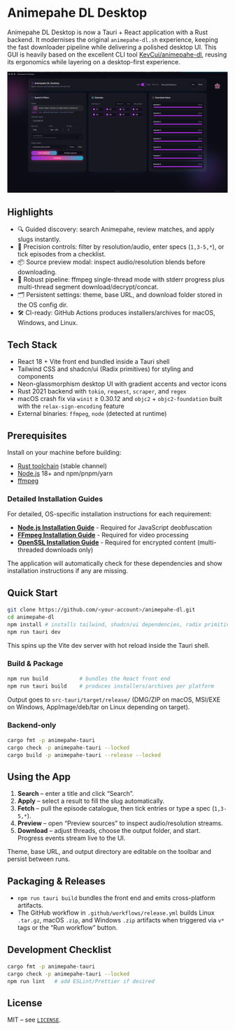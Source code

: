 # Animepahe DL Desktop

Animepahe DL Desktop is now a Tauri + React application with a Rust backend. It modernises the original `animepahe-dl.sh` experience, keeping the fast downloader pipeline while delivering a polished desktop UI. This GUI is heavily based on the excellent CLI tool [KevCui/animepahe-dl](https://github.com/KevCui/animepahe-dl/), reusing its ergonomics while layering on a desktop-first experience.

![Animepahe DL Desktop showing the episode grid, filters, and download status](Screenshot.png)

## Highlights

- 🔍 Guided discovery: search Animepahe, review matches, and apply slugs instantly.
- 🎯 Precision controls: filter by resolution/audio, enter specs (`1,3-5,*`), or tick episodes from a checklist.
- 📦 Source preview modal: inspect audio/resolution blends before downloading.
- 🚀 Robust pipeline: ffmpeg single-thread mode with stderr progress plus multi-thread segment download/decrypt/concat.
- 🗂️ Persistent settings: theme, base URL, and download folder stored in the OS config dir.
- 🛠️ CI-ready: GitHub Actions produces installers/archives for macOS, Windows, and Linux.

## Tech Stack

- React 18 + Vite front end bundled inside a Tauri shell
- Tailwind CSS and shadcn/ui (Radix primitives) for styling and components
- Neon-glassmorphism desktop UI with gradient accents and vector icons
- Rust 2021 backend with `tokio`, `reqwest`, `scraper`, and `regex`
- macOS crash fix via `winit` ≥ 0.30.12 and `objc2` + `objc2-foundation` built with the `relax-sign-encoding` feature
- External binaries: `ffmpeg`, `node` (detected at runtime)

## Prerequisites

Install on your machine before building:

- [Rust toolchain](https://rustup.rs/) (stable channel)
- [Node.js](https://nodejs.org/) 18+ and npm/pnpm/yarn
- [ffmpeg](https://ffmpeg.org/)

### Detailed Installation Guides

For detailed, OS-specific installation instructions for each requirement:

- **[Node.js Installation Guide](requirements/NodeJS.md)** - Required for JavaScript deobfuscation
- **[FFmpeg Installation Guide](requirements/FFMPEG.md)** - Required for video processing
- **[OpenSSL Installation Guide](requirements/OpenSSL.md)** - Required for encrypted content (multi-threaded downloads only)

The application will automatically check for these dependencies and show installation instructions if any are missing.

## Quick Start

```bash
git clone https://github.com/<your-account>/animepahe-dl.git
cd animepahe-dl
npm install # installs tailwind, shadcn/ui dependencies, radix primitives
npm run tauri dev
```

This spins up the Vite dev server with hot reload inside the Tauri shell.

### Build & Package

```bash
npm run build          # bundles the React front end
npm run tauri build    # produces installers/archives per platform
```

Output goes to `src-tauri/target/release/` (DMG/ZIP on macOS, MSI/EXE on Windows, AppImage/deb/tar on Linux depending on target).

### Backend-only

```bash
cargo fmt -p animepahe-tauri
cargo check -p animepahe-tauri --locked
cargo build -p animepahe-tauri --release --locked
```

## Using the App

1. **Search** – enter a title and click “Search”.
2. **Apply** – select a result to fill the slug automatically.
3. **Fetch** – pull the episode catalogue, then tick entries or type a spec (`1,3-5,*`).
4. **Preview** – open “Preview sources” to inspect audio/resolution streams.
5. **Download** – adjust threads, choose the output folder, and start. Progress events stream live to the UI.

Theme, base URL, and output directory are editable on the toolbar and persist between runs.

## Packaging & Releases

- `npm run tauri build` bundles the front end and emits cross-platform artifacts.
- The GitHub workflow in `.github/workflows/release.yml` builds Linux `.tar.gz`, macOS `.zip`, and Windows `.zip` artifacts when triggered via `v*` tags or the “Run workflow” button.

## Development Checklist

```bash
cargo fmt -p animepahe-tauri
cargo check -p animepahe-tauri --locked
npm run lint   # add ESLint/Prettier if desired
```

## License

MIT – see [`LICENSE`](LICENSE).
